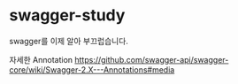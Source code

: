 # swagger-study
swagger를 이제 알아 부끄럽습니다.

자세한 Annotation 
https://github.com/swagger-api/swagger-core/wiki/Swagger-2.X---Annotations#media
